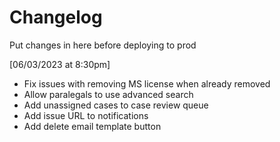 # Changelog

Put changes in here before deploying to prod

[06/03/2023 at 8:30pm]

- Fix issues with removing MS license when already removed
- Allow paralegals to use advanced search
- Add unassigned cases to case review queue
- Add issue URL to notifications
- Add delete email template button
